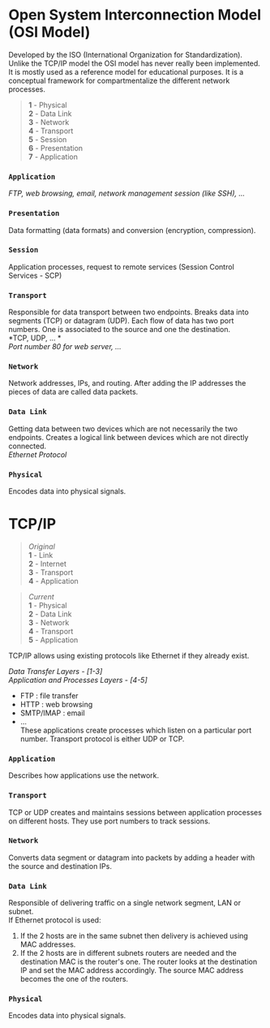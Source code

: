 # Open System Interconnection Model (OSI Model)

Developed by the ISO (International Organization for Standardization). Unlike the TCP/IP model the OSI model has never really been implemented. It is mostly used as a reference model for educational purposes. It is a conceptual framework for compartmentalize the different network processes.

>**1** - Physical  
>**2** - Data Link  
>**3** - Network  
>**4** - Transport  
>**5** - Session  
>**6** - Presentation  
>**7** - Application  

### `Application`
*FTP, web browsing, email, network management session (like SSH), ...*
### `Presentation`
Data formatting (data formats) and conversion (encryption, compression).
### `Session`
Application processes, request to remote services (Session Control Services - SCP)
### `Transport`
Responsible for data transport between two endpoints. Breaks data into segments (TCP) or datagram (UDP). Each flow of data has two port numbers. One is associated to the source and one the destination.  
*TCP, UDP, ...  *  
*Port number 80 for web server, ...*
### `Network`
Network addresses, IPs, and routing. After adding the IP addresses the pieces of data are called data packets.
### `Data Link`
Getting data between two devices which are not necessarily the two endpoints. Creates a logical link between devices which are not directly connected.  
*Ethernet Protocol*
### `Physical`
Encodes data into physical signals.

# TCP/IP

> *Original*  
>**1** - Link  
>**2** - Internet  
>**3** - Transport  
>**4** - Application  

> *Current*  
>**1** - Physical  
>**2** - Data Link  
>**3** - Network  
>**4** - Transport  
>**5** - Application  

TCP/IP allows using existing protocols like Ethernet if they already exist.

*Data Transfer Layers - [1-3]*  
*Application and Processes Layers - [4-5]*
- FTP : file transfer
- HTTP : web browsing
- SMTP/IMAP : email
- ...  
These applications create processes which listen on a particular port number. Transport protocol is either UDP or TCP.

### `Application`
Describes how applications use the network.
### `Transport`
TCP or UDP creates and maintains sessions between application processes on different hosts. They use port numbers to track sessions.
### `Network`
Converts data segment or datagram into packets by adding a header with the source and destination IPs.
### `Data Link`
Responsible of delivering traffic on a single network segment, LAN or subnet.  
If Ethernet protocol is used:  
1. If the 2 hosts are in the same subnet then delivery is achieved using MAC addresses.
2. If the 2 hosts are in different subnets routers are needed and the destination MAC is the router's one. The router looks at the destination IP and set the MAC address accordingly. The source MAC address becomes the one of the routers.
### `Physical`
Encodes data into physical signals.
